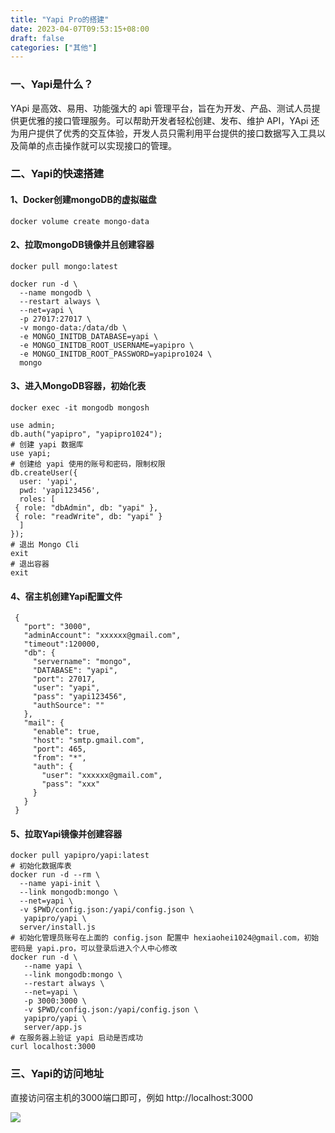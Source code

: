 ```yaml
---
title: "Yapi Pro的搭建"
date: 2023-04-07T09:53:15+08:00
draft: false
categories: ["其他"]
---
```

### 一、Yapi是什么？
YApi 是高效、易用、功能强大的 api 管理平台，旨在为开发、产品、测试人员提供更优雅的接口管理服务。可以帮助开发者轻松创建、发布、维护 API，YApi 还为用户提供了优秀的交互体验，开发人员只需利用平台提供的接口数据写入工具以及简单的点击操作就可以实现接口的管理。

### 二、Yapi的快速搭建

#### 1、Docker创建mongoDB的虚拟磁盘
```
docker volume create mongo-data
```

#### 2、拉取mongoDB镜像并且创建容器

```
docker pull mongo:latest
```
```
docker run -d \
  --name mongodb \
  --restart always \
  --net=yapi \
  -p 27017:27017 \
  -v mongo-data:/data/db \
  -e MONGO_INITDB_DATABASE=yapi \
  -e MONGO_INITDB_ROOT_USERNAME=yapipro \
  -e MONGO_INITDB_ROOT_PASSWORD=yapipro1024 \
  mongo
```

#### 3、进入MongoDB容器，初始化表
```
docker exec -it mongodb mongosh
```
```
use admin;
db.auth("yapipro", "yapipro1024");
# 创建 yapi 数据库
use yapi;
# 创建给 yapi 使用的账号和密码，限制权限
db.createUser({
  user: 'yapi',
  pwd: 'yapi123456',
  roles: [
 { role: "dbAdmin", db: "yapi" },
 { role: "readWrite", db: "yapi" }
  ]
});
# 退出 Mongo Cli
exit
# 退出容器
exit

```

#### 4、宿主机创建Yapi配置文件

```
 {
   "port": "3000",
   "adminAccount": "xxxxxx@gmail.com",
   "timeout":120000,
   "db": {
     "servername": "mongo",
     "DATABASE": "yapi",
     "port": 27017,
     "user": "yapi",
     "pass": "yapi123456",
     "authSource": ""
   },
   "mail": {
     "enable": true,
     "host": "smtp.gmail.com",
     "port": 465,
     "from": "*",
     "auth": {
       "user": "xxxxxx@gmail.com",
       "pass": "xxx"
     }
   }
 }
```

#### 5、拉取Yapi镜像并创建容器

```
docker pull yapipro/yapi:latest
# 初始化数据库表
docker run -d --rm \
  --name yapi-init \
  --link mongodb:mongo \
  --net=yapi \
  -v $PWD/config.json:/yapi/config.json \
   yapipro/yapi \
  server/install.js
# 初始化管理员账号在上面的 config.json 配置中 hexiaohei1024@gmail.com，初始密码是 yapi.pro，可以登录后进入个人中心修改
docker run -d \
   --name yapi \
   --link mongodb:mongo \
   --restart always \
   --net=yapi \
   -p 3000:3000 \
   -v $PWD/config.json:/yapi/config.json \
   yapipro/yapi \
   server/app.js
# 在服务器上验证 yapi 启动是否成功
curl localhost:3000
```

### 三、Yapi的访问地址
直接访问宿主机的3000端口即可，例如 http://localhost:3000

![](/images/yapi_pro.webp)

